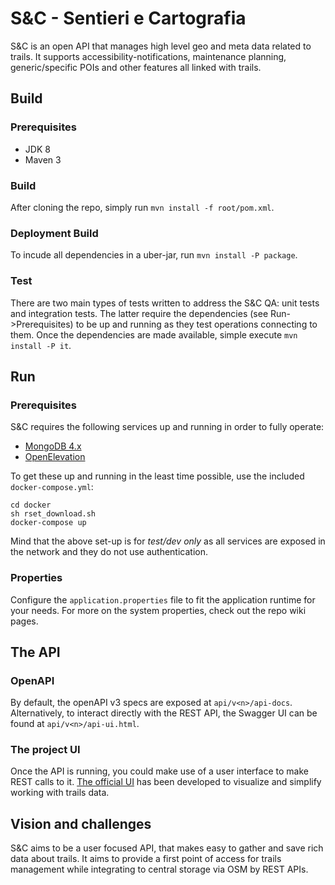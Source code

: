 # S&C - Sentieri e Cartografia
S&C is an open API that manages high level geo and meta data related to trails.
It supports accessibility-notifications, maintenance planning, generic/specific POIs and other features all linked with trails.

## Build

### Prerequisites
- JDK 8
- Maven 3

### Build
After cloning the repo, simply run `mvn install -f root/pom.xml`.

### Deployment Build
To incude all dependencies in a uber-jar, run `mvn install -P package`.

### Test
There are two main types of tests written to address the S&C QA: unit tests and integration tests.
The latter require the dependencies (see Run->Prerequisites) to be up and running as they test operations connecting to them.
Once the dependencies are made available, simple execute `mvn install -P it`. 

## Run

### Prerequisites
S&C requires the following services up and running in order to fully operate:
- [MongoDB 4.x](https://www.mongodb.com)
- [OpenElevation](https://open-elevation.com/)

To get these up and running in the least time possible, use the included `docker-compose.yml`:
```
cd docker
sh rset_download.sh
docker-compose up
```
Mind that the above set-up is for *test/dev only* as all services are exposed in the network and they do not
use authentication.

### Properties

Configure the `application.properties` file to fit the application runtime for your needs.
For more on the system properties, check out the repo wiki pages.

## The API

### OpenAPI
By default, the openAPI v3 specs are exposed at `api/v<n>/api-docs`.
Alternatively, to interact directly with the REST API, the Swagger UI can be found at `api/v<n>/api-ui.html`. 

### The project UI
Once the API is running, you could make use of a user interface to make REST calls to it.
[The official UI](https://github.com/loreV/SeC-Frontend) has been developed to visualize and simplify working with trails data.

## Vision and challenges
S&C aims to be a user focused API, that makes easy to gather and save rich data about trails.
It aims to provide a first point of access for trails management while integrating to central storage via OSM by REST APIs.
